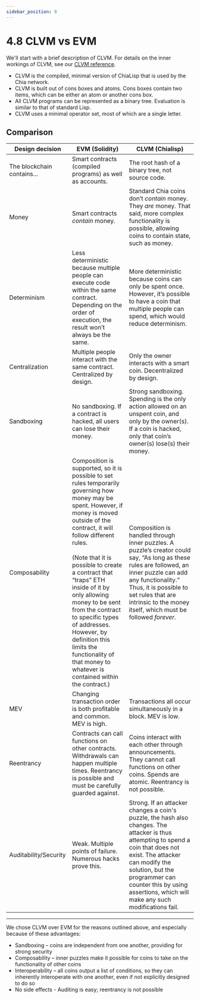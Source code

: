 ```yaml
---
sidebar_position: 8
---
```


# 4.8 CLVM vs EVM

We'll start with a brief description of CLVM. For details on the inner workings of CLVM, see our [CLVM reference](https://chialisp.com/docs/ref/clvm "CLVM reference on chialisp.com").

* CLVM is the compiled, minimal version of ChiaLisp that is used by the Chia network.
* CLVM is built out of cons boxes and atoms. Cons boxes contain two items, which can be either an atom or another cons box.
* All CLVM programs can be represented as a binary tree. Evaluation is similar to that of standard Lisp.
* CLVM uses a minimal operator set, most of which are a single letter.

## Comparison


Design decision | EVM (Solidity) | CLVM (Chialisp) |
--------------- | -------------- | --------------- |
The blockchain contains... | Smart contracts (compiled programs) as well as accounts. | The root hash of a binary tree, not source code.
Money |Smart contracts _contain_ money. | Standard Chia coins don’t _contain_ money. They _are_ money. That said, more complex functionality is possible, allowing coins to contain state, such as money.
Determinism | Less deterministic because multiple people can execute code within the same contract. Depending on the order of execution, the result won’t always be the same. | More deterministic because coins can only be spent once. However, it’s possible to have a coin that multiple people can spend, which would reduce determinism.
Centralization | Multiple people interact with the same contract. Centralized by design. | Only the owner interacts with a smart coin. Decentralized by design.
Sandboxing | No sandboxing. If a contract is hacked, all users can lose their money. | Strong sandboxing. Spending is the only action allowed on an unspent coin, and only by the owner(s). If a coin is hacked, only that coin’s owner(s) lose(s) their money.
Composability | Composition is supported, so it is possible to set rules temporarily governing how money may be spent. However, if money is moved outside of the contract, it will follow different rules.<br/><br/> (Note that it is possible to create a contract that “traps” ETH inside of it by only allowing money to be sent from the contract to specific types of addresses. However, by definition this limits the functionality of that money to whatever is contained within the contract.) | Composition is handled through inner puzzles. A puzzle’s creator could say, “As long as these rules are followed, an inner puzzle can add any functionality.” Thus, it is possible to set rules that are intrinsic to the money itself, which must be followed _forever_.
MEV | Changing transaction order is both profitable and common. MEV is high. | Transactions all occur simultaneously in a block. MEV is low.
Reentrancy | Contracts can call functions on other contracts. Withdrawals can happen multiple times. Reentrancy is possible and must be carefully guarded against. | Coins interact with each other through announcements. They cannot call functions on other coins. Spends are atomic. Reentrancy is not possible.
Auditability/Security | Weak. Multiple points of failure. Numerous hacks prove this. | Strong. If an attacker changes a coin's puzzle, the hash also changes. The attacker is thus attempting to spend a coin that does not exist. The attacker can modify the solution, but the programmer can counter this by using assertions, which will make any such modifications fail.

-----

We chose CLVM over EVM for the reasons outlined above, and especially because of these advantages:
* Sandboxing – coins are independent from one another, providing for strong security
* Composability – inner puzzles make it possible for coins to take on the functionality of other coins
* Interoperability – all coins output a list of conditions, so they can inherently interoperate with one another, even if not explicitly designed to do so
* No side effects - Auditing is easy; reentrancy is not possible